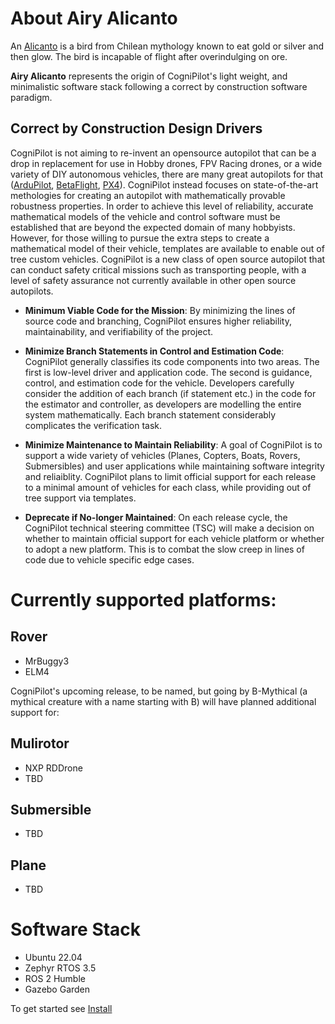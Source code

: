 # About Airy Alicanto

An [Alicanto](https://en.wikipedia.org/wiki/Alicanto) is a bird from  Chilean mythology known to eat gold or silver and then glow. The bird is incapable of flight after overindulging on ore.

**Airy Alicanto** represents the origin of CogniPilot's light weight, and minimalistic software stack following a correct by construction software paradigm.

## Correct by Construction Design Drivers

CogniPilot is not aiming to re-invent an opensource autopilot that can be a drop in replacement for use in Hobby drones, FPV Racing drones, or a wide variety of DIY autonomous vehicles, there are many great autopilots for that ([ArduPilot](https://ardupilot.org/), [BetaFlight](https://betaflight.com/), [PX4](https://px4.io/)). CogniPilot instead focuses on state-of-the-art methologies for creating an autopilot with mathematically provable robustness properties. In order to achieve this level of reliability, accurate mathematical models of the vehicle and control software must be established that are beyond the expected domain of many hobbyists. However, for those willing to pursue the extra steps to create a mathematical model of their vehicle, templates are available to enable out of tree custom vehicles. CogniPilot is a new class of open source autopilot that can conduct safety critical missions such as transporting people, with a level of safety assurance not currently available in other open source autopilots.

  * **Minimum Viable Code for the Mission**: By minimizing the lines of source code and branching, CogniPilot ensures higher reliability, maintainability, and verifiability of the project. 

  * **Minimize Branch Statements in Control and Estimation Code**: CogniPilot generally classifies its code components into two areas. The first is low-level driver and application code. The second is guidance, control, and estimation code for the vehicle. Developers carefully consider the addition of each branch (if statement etc.) in the code for the estimator and controller, as developers are modelling the entire system mathematically. Each branch statement considerably complicates the verification task.

  * **Minimize Maintenance to Maintain Reliability**: A goal of CogniPilot is to support a wide variety of vehicles (Planes, Copters, Boats, Rovers, Submersibles) and user applications while maintaining software integrity and reliaiblity. CogniPilot plans to limit official support for each release to a minimal amount of vehicles for each class, while providing out of tree support via templates.

  * **Deprecate if No-longer Maintained**: On each release cycle, the CogniPilot technical steering committee (TSC) will make a decision on whether to maintain official support for each vehicle platform or whether to adopt a new platform. This is to combat the slow creep in lines of code due to vehicle specific edge cases. 

# Currently supported platforms:

## Rover
   * MrBuggy3
   * ELM4

CogniPilot's upcoming release, to be named, but going by B-Mythical (a mythical creature with a name starting with B) will have planned additional support for:

## Mulirotor
   * NXP RDDrone
   * TBD
## Submersible
   * TBD
## Plane
   * TBD

# Software Stack
* Ubuntu 22.04
* Zephyr RTOS 3.5
* ROS 2 Humble
* Gazebo Garden

To get started see [Install](./getting_started/install.md)
